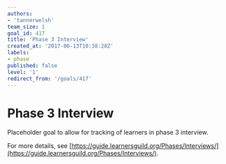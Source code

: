 ```yaml
---
authors:
- 'tannerwelsh'
team_size: 1
goal_id: 417
title: 'Phase 3 Interview'
created_at: '2017-06-13T10:38:28Z'
labels:
- phase
published: false
level: '1'
redirect_from: '/goals/417'
---
```


# Phase 3 Interview

Placeholder goal to allow for tracking of learners in phase 3 interview.

For more details, see [https://guide.learnersguild.org/Phases/Interviews/](https://guide.learnersguild.org/Phases/Interviews/).
